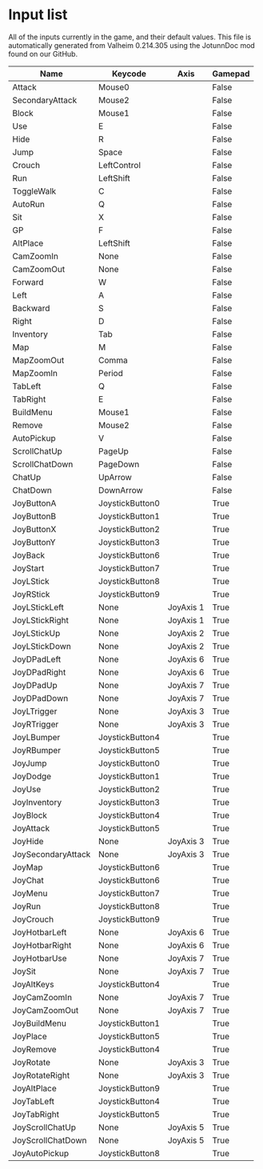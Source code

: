 # Input list
All of the inputs currently in the game, and their default values.
This file is automatically generated from Valheim 0.214.305 using the JotunnDoc mod found on our GitHub.

|Name |Keycode |Axis |Gamepad |
|---|---|---|---|
|Attack|Mouse0||False|
|SecondaryAttack|Mouse2||False|
|Block|Mouse1||False|
|Use|E||False|
|Hide|R||False|
|Jump|Space||False|
|Crouch|LeftControl||False|
|Run|LeftShift||False|
|ToggleWalk|C||False|
|AutoRun|Q||False|
|Sit|X||False|
|GP|F||False|
|AltPlace|LeftShift||False|
|CamZoomIn|None||False|
|CamZoomOut|None||False|
|Forward|W||False|
|Left|A||False|
|Backward|S||False|
|Right|D||False|
|Inventory|Tab||False|
|Map|M||False|
|MapZoomOut|Comma||False|
|MapZoomIn|Period||False|
|TabLeft|Q||False|
|TabRight|E||False|
|BuildMenu|Mouse1||False|
|Remove|Mouse2||False|
|AutoPickup|V||False|
|ScrollChatUp|PageUp||False|
|ScrollChatDown|PageDown||False|
|ChatUp|UpArrow||False|
|ChatDown|DownArrow||False|
|JoyButtonA|JoystickButton0||True|
|JoyButtonB|JoystickButton1||True|
|JoyButtonX|JoystickButton2||True|
|JoyButtonY|JoystickButton3||True|
|JoyBack|JoystickButton6||True|
|JoyStart|JoystickButton7||True|
|JoyLStick|JoystickButton8||True|
|JoyRStick|JoystickButton9||True|
|JoyLStickLeft|None|JoyAxis 1|True|
|JoyLStickRight|None|JoyAxis 1|True|
|JoyLStickUp|None|JoyAxis 2|True|
|JoyLStickDown|None|JoyAxis 2|True|
|JoyDPadLeft|None|JoyAxis 6|True|
|JoyDPadRight|None|JoyAxis 6|True|
|JoyDPadUp|None|JoyAxis 7|True|
|JoyDPadDown|None|JoyAxis 7|True|
|JoyLTrigger|None|JoyAxis 3|True|
|JoyRTrigger|None|JoyAxis 3|True|
|JoyLBumper|JoystickButton4||True|
|JoyRBumper|JoystickButton5||True|
|JoyJump|JoystickButton0||True|
|JoyDodge|JoystickButton1||True|
|JoyUse|JoystickButton2||True|
|JoyInventory|JoystickButton3||True|
|JoyBlock|JoystickButton4||True|
|JoyAttack|JoystickButton5||True|
|JoyHide|None|JoyAxis 3|True|
|JoySecondaryAttack|None|JoyAxis 3|True|
|JoyMap|JoystickButton6||True|
|JoyChat|JoystickButton6||True|
|JoyMenu|JoystickButton7||True|
|JoyRun|JoystickButton8||True|
|JoyCrouch|JoystickButton9||True|
|JoyHotbarLeft|None|JoyAxis 6|True|
|JoyHotbarRight|None|JoyAxis 6|True|
|JoyHotbarUse|None|JoyAxis 7|True|
|JoySit|None|JoyAxis 7|True|
|JoyAltKeys|JoystickButton4||True|
|JoyCamZoomIn|None|JoyAxis 7|True|
|JoyCamZoomOut|None|JoyAxis 7|True|
|JoyBuildMenu|JoystickButton1||True|
|JoyPlace|JoystickButton5||True|
|JoyRemove|JoystickButton4||True|
|JoyRotate|None|JoyAxis 3|True|
|JoyRotateRight|None|JoyAxis 3|True|
|JoyAltPlace|JoystickButton9||True|
|JoyTabLeft|JoystickButton4||True|
|JoyTabRight|JoystickButton5||True|
|JoyScrollChatUp|None|JoyAxis 5|True|
|JoyScrollChatDown|None|JoyAxis 5|True|
|JoyAutoPickup|JoystickButton8||True|

